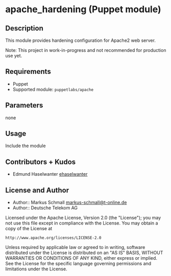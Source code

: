 # apache_hardening (Puppet module)

## Description

This module provides hardening configuration for Apache2 web server.

Note: This project in work-in-progress and not recommended for production use yet.

## Requirements

* Puppet
* Supported module: `puppetlabs/apache` 


## Parameters

none

## Usage

Include the module


## Contributors + Kudos

* Edmund Haselwanter [ehaselwanter](https://github.com/ehaselwanter)

## License and Author

* Author:: Markus Schmall <markus-schmall@t-online.de>
* Author:: Deutsche Telekom AG

Licensed under the Apache License, Version 2.0 (the "License");
you may not use this file except in compliance with the License.
You may obtain a copy of the License at

    http://www.apache.org/licenses/LICENSE-2.0

Unless required by applicable law or agreed to in writing, software
distributed under the License is distributed on an "AS IS" BASIS,
WITHOUT WARRANTIES OR CONDITIONS OF ANY KIND, either express or implied.
See the License for the specific language governing permissions and
limitations under the License.
